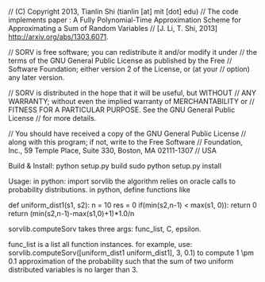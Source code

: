 // (C) Copyright 2013, Tianlin Shi (tianlin [at] mit [dot] edu)
// The code implements paper : A Fully Polynomial-Time Approximation Scheme for Approximating a Sum of Random Variables
//                                                 [J. Li, T. Shi, 2013] http://arxiv.org/abs/1303.6071.


// SORV is free software; you can redistribute it and/or modify it under
// the terms of the GNU General Public License as published by the Free
// Software Foundation; either version 2 of the License, or (at your
// option) any later version.

// SORV is distributed in the hope that it will be useful, but WITHOUT
// ANY WARRANTY; without even the implied warranty of MERCHANTABILITY or
// FITNESS FOR A PARTICULAR PURPOSE.  See the GNU General Public License
// for more details.

// You should have received a copy of the GNU General Public License
// along with this program; if not, write to the Free Software
// Foundation, Inc., 59 Temple Place, Suite 330, Boston, MA 02111-1307
// USA

Build & Install:
python setup.py build
sudo python setup.py install

Usage:
in python: import sorvlib
the algorithm relies on oracle calls to probability distributions. in python, define functions like

def uniform_dist1(s1, s2):
    n = 10
    res = 0
    if(min(s2,n-1) < max(s1, 0)):
        return 0
    return (min(s2,n-1)-max(s1,0)+1)*1.0/n

sorvlib.computeSorv takes three args: func_list, C, epsilon.

func_list is a list all function instances.
for example, use: sorvlib.computeSorv([uniform_dist1 uniform_dist1], 3, 0.1) 
to compute 1 \pm 0.1 approximation of the probability such that the sum of two uniform distributed variables is no larger than 3.




